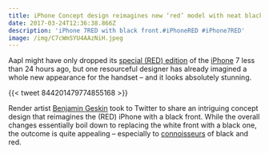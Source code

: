 ```yaml
---
title: iPhone Concept design reimagines new ‘red’ model with neat black front
date: 2017-03-24T12:36:38.866Z
description: 'iPhone 7RED with black front.#iPhoneRED #iPhone7RED'
image: /img/C7cWmSYU4AAzNiH.jpeg
---
```


Aapl might have only dropped its [special (RED) edition](https://thenextweb.com/apple/2017/03/21/apple-red-iphone-ipad/) of the [iPhone](https://thenextweb.com/topic/iphone/ "Read more about iPhone.") 7 less than 24 hours ago, but one resourceful designer has already imagined a whole new appearance for the handset – and it looks absolutely stunning.

{{< tweet 844201479774855168 >}}

Render artist [Benjamin Geskin](https://twitter.com/VenyaGeskin1/status/844201479774855168) took to Twitter to share an intriguing concept design that reimagines the (RED) iPhone with a black front. While the overall changes essentially boil down to replacing the white front with a black one, the outcome is quite appealing – especially to [connoisseurs](https://twitter.com/MKBHD/status/844277751108517889) of black and red.